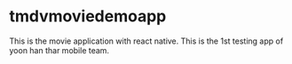 # tmdvmoviedemoapp
This is the movie application with react native. This is the 1st testing app of yoon han thar mobile team.
